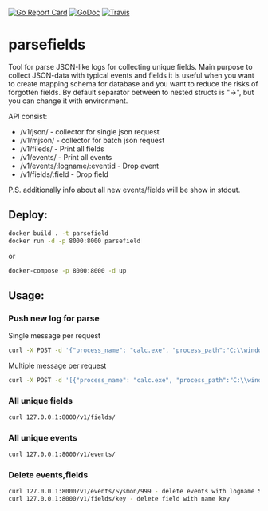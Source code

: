 [![Go Report Card](https://goreportcard.com/badge/github.com/MonaxGT/parsefields)](https://goreportcard.com/report/github.com/MonaxGT/parsefields)
[![GoDoc](https://godoc.org/github.com/MonaxGT/parsefields?status.png)](https://godoc.org/github.com/lastbackend/lastbackend)
[![Travis](https://travis-ci.org/MonaxGT/parsefields.svg?branch=master)](https://travis-ci.org/lastbackend/lastbackend)

# parsefields

Tool for parse JSON-like logs for collecting unique fields. Main purpose to collect JSON-data with typical events and fields it is useful when you want to create mapping schema for database and you want to reduce the risks of forgotten fields. 
By default separator between to nested structs is "->", but you can change it with environment.

API consist:

- /v1/json/   - collector for single json request
- /v1/mjson/  - collector for batch json request
- /v1/fileds/ - Print all fields 
- /v1/events/ - Print all events
- /v1/events/:logname/:eventid - Drop event
- /v1/fields/:field - Drop field

P.S. additionally info about all new events/fields will be show in stdout.

## Deploy:

```sh
docker build . -t parsefield
docker run -d -p 8000:8000 parsefield
```

or 

```sh
docker-compose -p 8000:8000 -d up 
```

## Usage:

### Push new log for parse

Single message per request

```sh
curl -X POST -d '{"process_name": "calc.exe", "process_path":"C:\\windows\\system32"}'  127.0.0.1:8000/v1/json/
```

Multiple message per request 

```sh
curl -X POST -d '[{"process_name": "calc.exe", "process_path":"C:\\windows\\system32"},{"process_image": "calc.exe", "process_path":"C:\\windows\\system32"},{"pid":"1"}]'  127.0.0.1:8000/v1/mjson/
```

### All unique fields

```sh
curl 127.0.0.1:8000/v1/fields/
```

### All unique events

```sh
curl 127.0.0.1:8000/v1/events/
```

### Delete events,fields

```sh
curl 127.0.0.1:8000/v1/events/Sysmon/999 - delete events with logname Sysmon and eventId 999
curl 127.0.0.1:8000/v1/fields/key - delete field with name key
```

